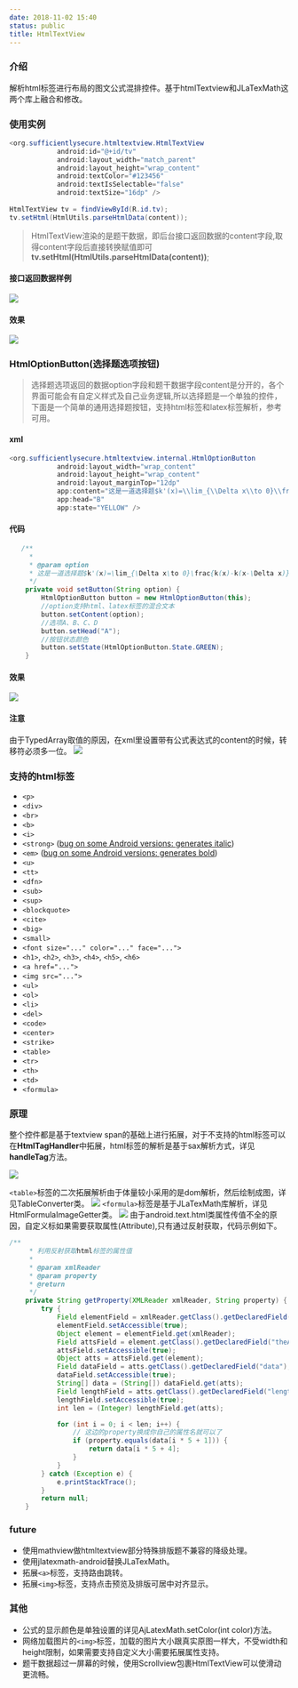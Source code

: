 ```yaml
---
date: 2018-11-02 15:40
status: public
title: HtmlTextView
---
```


### 介绍
解析html标签进行布局的图文公式混排控件。基于htmlTextview和JLaTexMath这两个库上融合和修改。
### 使用实例
```java
<org.sufficientlysecure.htmltextview.HtmlTextView
            android:id="@+id/tv"
            android:layout_width="match_parent"
            android:layout_height="wrap_content"
            android:textColor="#123456"
            android:textIsSelectable="false"
            android:textSize="16dp" />
            
HtmlTextView tv = findViewById(R.id.tv);
tv.setHtml(HtmlUtils.parseHtmlData(content));
```
> HtmlTextView渲染的是题干数据，即后台接口返回数据的content字段,取得content字段后直接转换赋值即可**tv.setHtml(HtmlUtils.parseHtmlData(content))**;

#### 接口返回数据样例
![](_image/HtmlTextView/10-16-11.jpg)
#### 效果

![](_image/HtmlTextView/10-17-36.jpg)





### HtmlOptionButton(选择题选项按钮)
> 选择题选项返回的数据option字段和题干数据字段content是分开的，各个界面可能会有自定义样式及自己业务逻辑,所以选择题是一个单独的控件，下面是一个简单的通用选择题按钮，支持html标签和latex标签解析，参考可用。

#### xml
```java
<org.sufficientlysecure.htmltextview.internal.HtmlOptionButton
            android:layout_width="wrap_content"
            android:layout_height="wrap_content"
            android:layout_marginTop="12dp"
            app:content="这是一道选择题$k'(x)=\\lim_{\\Delta x\\to 0}\\frac{k(x)-k(x-\\Delta x)}{\\Delta x}$"
            app:head="B"
            app:state="YELLOW" />
```
#### 代码
```java
   /**
     * 
     * @param option
     * 这是一道选择题$k'(x)=\lim_{\Delta x\to 0}\frac{k(x)-k(x-\Delta x)}{\Delta x}$
     */
    private void setButton(String option) {
        HtmlOptionButton button = new HtmlOptionButton(this);
        //option支持html、latex标签的混合文本
        button.setContent(option);
        //选项A、B、C、D
        button.setHead("A");
        //按钮状态颜色
        button.setState(HtmlOptionButton.State.GREEN);
    }
```
#### 效果
![](_image/HtmlTextView/10-54-46.jpg)
#### 注意
由于TypedArray取值的原因，在xml里设置带有公式表达式的content的时候，转移符必须多一位。
![](_image/HtmlTextView/11-05-50.jpg)

### 支持的html标签
* ``<p>``
* ``<div>`` 
* ``<br>``
* ``<b>``
* ``<i>``
* ``<strong>`` ([bug on some Android versions: generates italic](https://code.google.com/p/android/issues/detail?id=3473))
* ``<em>`` ([bug on some Android versions: generates bold](https://code.google.com/p/android/issues/detail?id=3473))
* ``<u>``
* ``<tt>``
* ``<dfn>``
* ``<sub>``
* ``<sup>``
* ``<blockquote>``
* ``<cite>``
* ``<big>``
* ``<small>``
* ``<font size="..." color="..." face="...">``
* ``<h1>``, ``<h2>``, ``<h3>``, ``<h4>``, ``<h5>``, ``<h6>``
* ``<a href="...">``
* ``<img src="...">``
* ``<ul>``
* ``<ol>``
* ``<li>``
* ``<del>``
* ``<code>``
* ``<center>``
* ``<strike>``
* ``<table>``
* ``<tr>``
* ``<th>``
* ``<td>``
* ``<formula>``

### 原理
整个控件都是基于textview span的基础上进行拓展，对于不支持的html标签可以在**HtmlTagHandler**中拓展，html标签的解析是基于sax解析方式，详见**handleTag**方法。

![](_image/HtmlTextView/11-29-07.jpg)

``<table>``标签的二次拓展解析由于体量较小采用的是dom解析，然后绘制成图，详见TableConverter类。
![](_image/HtmlTextView/11-31-43.jpg)
``<formula>``标签是基于JLaTexMath库解析，详见HtmlFormulaImageGetter类。
![](_image/HtmlTextView/11-33-37.jpg)
由于android.text.html类属性传值不全的原因，自定义标如果需要获取属性(Attribute),只有通过反射获取，代码示例如下。
```java
/**
     * 利用反射获取html标签的属性值
     *
     * @param xmlReader
     * @param property
     * @return
     */
    private String getProperty(XMLReader xmlReader, String property) {
        try {
            Field elementField = xmlReader.getClass().getDeclaredField("theNewElement");
            elementField.setAccessible(true);
            Object element = elementField.get(xmlReader);
            Field attsField = element.getClass().getDeclaredField("theAtts");
            attsField.setAccessible(true);
            Object atts = attsField.get(element);
            Field dataField = atts.getClass().getDeclaredField("data");
            dataField.setAccessible(true);
            String[] data = (String[]) dataField.get(atts);
            Field lengthField = atts.getClass().getDeclaredField("length");
            lengthField.setAccessible(true);
            int len = (Integer) lengthField.get(atts);

            for (int i = 0; i < len; i++) {
                // 这边的property换成你自己的属性名就可以了
                if (property.equals(data[i * 5 + 1])) {
                    return data[i * 5 + 4];
                }
            }
        } catch (Exception e) {
            e.printStackTrace();
        }
        return null;
    }

```
### future
- 使用mathview做htmltextview部分特殊排版题不兼容的降级处理。
- 使用jlatexmath-android替换JLaTexMath。
- 拓展``<a>``标签，支持路由跳转。
- 拓展``<img>``标签，支持点击预览及排版可居中对齐显示。

### 其他
- 公式的显示颜色是单独设置的详见AjLatexMath.setColor(int color)方法。
- 网络加载图片的``<img>``标签，加载的图片大小跟真实原图一样大，不受width和height限制，如果需要支持自定义大小需要拓展属性支持。
- 题干数据超过一屏幕的时候，使用Scrollview包裹HtmlTextView可以使滑动更流畅。


